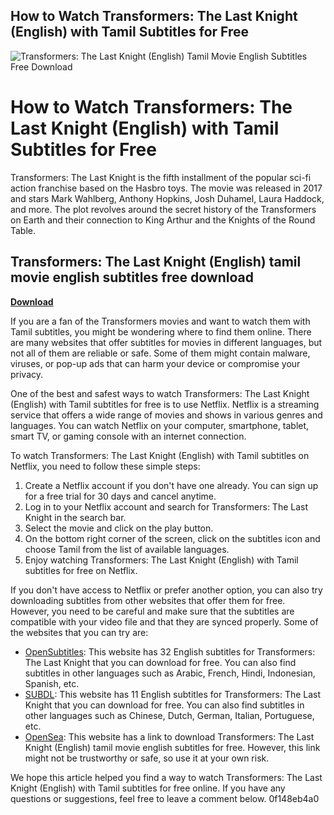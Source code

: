## How to Watch Transformers: The Last Knight (English) with Tamil Subtitles for Free

 
![Transformers: The Last Knight (English) Tamil Movie English Subtitles Free Download](https://encrypted-tbn2.gstatic.com/images?q=tbn:ANd9GcTtlMSWy6iEAEy1fVQ2KMCFAVqEUziJZ9RAlQD3nM3zm4QMSHYqPtXXeJM)

 
# How to Watch Transformers: The Last Knight (English) with Tamil Subtitles for Free
 
Transformers: The Last Knight is the fifth installment of the popular sci-fi action franchise based on the Hasbro toys. The movie was released in 2017 and stars Mark Wahlberg, Anthony Hopkins, Josh Duhamel, Laura Haddock, and more. The plot revolves around the secret history of the Transformers on Earth and their connection to King Arthur and the Knights of the Round Table.
 
## Transformers: The Last Knight (English) tamil movie english subtitles free download


[**Download**](https://climmulponorc.blogspot.com/?c=2tKFnD)

 
If you are a fan of the Transformers movies and want to watch them with Tamil subtitles, you might be wondering where to find them online. There are many websites that offer subtitles for movies in different languages, but not all of them are reliable or safe. Some of them might contain malware, viruses, or pop-up ads that can harm your device or compromise your privacy.
 
One of the best and safest ways to watch Transformers: The Last Knight (English) with Tamil subtitles for free is to use Netflix. Netflix is a streaming service that offers a wide range of movies and shows in various genres and languages. You can watch Netflix on your computer, smartphone, tablet, smart TV, or gaming console with an internet connection.
 
To watch Transformers: The Last Knight (English) with Tamil subtitles on Netflix, you need to follow these simple steps:
 
1. Create a Netflix account if you don't have one already. You can sign up for a free trial for 30 days and cancel anytime.
2. Log in to your Netflix account and search for Transformers: The Last Knight in the search bar.
3. Select the movie and click on the play button.
4. On the bottom right corner of the screen, click on the subtitles icon and choose Tamil from the list of available languages.
5. Enjoy watching Transformers: The Last Knight (English) with Tamil subtitles for free on Netflix.

If you don't have access to Netflix or prefer another option, you can also try downloading subtitles from other websites that offer them for free. However, you need to be careful and make sure that the subtitles are compatible with your video file and that they are synced properly. Some of the websites that you can try are:

- [OpenSubtitles](https://www.opensubtitles.org/en/search/sublanguageid-eng/idmovie-513313): This website has 32 English subtitles for Transformers: The Last Knight that you can download for free. You can also find subtitles in other languages such as Arabic, French, Hindi, Indonesian, Spanish, etc.
- [SUBDL](https://subdl.com/subtitle/sd12510/transformers-the-last-knight): This website has 11 English subtitles for Transformers: The Last Knight that you can download for free. You can also find subtitles in other languages such as Chinese, Dutch, German, Italian, Portuguese, etc.
- [OpenSea](https://opensea.io/collection/transformers-the-last-knight-english-tamil-movie-e): This website has a link to download Transformers: The Last Knight (English) tamil movie english subtitles for free. However, this link might not be trustworthy or safe, so use it at your own risk.

We hope this article helped you find a way to watch Transformers: The Last Knight (English) with Tamil subtitles for free online. If you have any questions or suggestions, feel free to leave a comment below.
 0f148eb4a0
